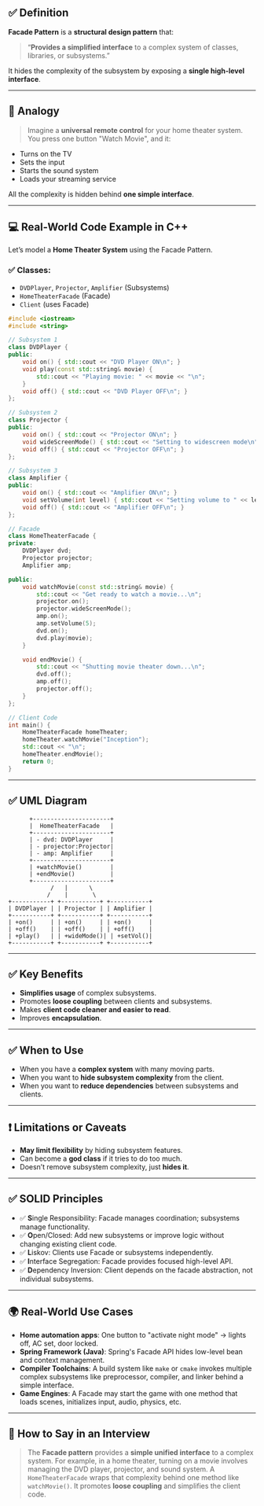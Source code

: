 ## ✅ Definition

**Facade Pattern** is a **structural design pattern** that:

> “**Provides a simplified interface** to a complex system of classes, libraries, or subsystems.”

It hides the complexity of the subsystem by exposing a **single high-level interface**.

---

## 🎯 Analogy

> Imagine a **universal remote control** for your home theater system.
> You press one button "Watch Movie", and it:

* Turns on the TV
* Sets the input
* Starts the sound system
* Loads your streaming service

All the complexity is hidden behind **one simple interface**.

---

## 💻 Real-World Code Example in C++

Let’s model a **Home Theater System** using the Facade Pattern.

### ✅ Classes:

* `DVDPlayer`, `Projector`, `Amplifier` (Subsystems)
* `HomeTheaterFacade` (Facade)
* `Client` (uses Facade)

```cpp
#include <iostream>
#include <string>

// Subsystem 1
class DVDPlayer {
public:
    void on() { std::cout << "DVD Player ON\n"; }
    void play(const std::string& movie) {
        std::cout << "Playing movie: " << movie << "\n";
    }
    void off() { std::cout << "DVD Player OFF\n"; }
};

// Subsystem 2
class Projector {
public:
    void on() { std::cout << "Projector ON\n"; }
    void wideScreenMode() { std::cout << "Setting to widescreen mode\n"; }
    void off() { std::cout << "Projector OFF\n"; }
};

// Subsystem 3
class Amplifier {
public:
    void on() { std::cout << "Amplifier ON\n"; }
    void setVolume(int level) { std::cout << "Setting volume to " << level << "\n"; }
    void off() { std::cout << "Amplifier OFF\n"; }
};

// Facade
class HomeTheaterFacade {
private:
    DVDPlayer dvd;
    Projector projector;
    Amplifier amp;

public:
    void watchMovie(const std::string& movie) {
        std::cout << "Get ready to watch a movie...\n";
        projector.on();
        projector.wideScreenMode();
        amp.on();
        amp.setVolume(5);
        dvd.on();
        dvd.play(movie);
    }

    void endMovie() {
        std::cout << "Shutting movie theater down...\n";
        dvd.off();
        amp.off();
        projector.off();
    }
};

// Client Code
int main() {
    HomeTheaterFacade homeTheater;
    homeTheater.watchMovie("Inception");
    std::cout << "\n";
    homeTheater.endMovie();
    return 0;
}
```

---

## ✅ UML Diagram

```
      +----------------------+
      |  HomeTheaterFacade   |
      +----------------------+
      | - dvd: DVDPlayer     |
      | - projector:Projector|
      | - amp: Amplifier     |
      +----------------------+
      | +watchMovie()        |
      | +endMovie()          |
      +----------------------+
            /   |      \
           /    |       \
+-----------+ +-----------+ +-----------+
| DVDPlayer | | Projector | | Amplifier |
+-----------+ +-----------+ +-----------+
| +on()     | | +on()     | | +on()     |
| +off()    | | +off()    | | +off()    |
| +play()   | | +wideMode()| | +setVol()|
+-----------+ +-----------+ +-----------+
```

---

## ✅ Key Benefits

* **Simplifies usage** of complex subsystems.
* Promotes **loose coupling** between clients and subsystems.
* Makes **client code cleaner and easier to read**.
* Improves **encapsulation**.

---

## ✅ When to Use

* When you have a **complex system** with many moving parts.
* When you want to **hide subsystem complexity** from the client.
* When you want to **reduce dependencies** between subsystems and clients.

---

## ❗ Limitations or Caveats

* **May limit flexibility** by hiding subsystem features.
* Can become a **god class** if it tries to do too much.
* Doesn’t remove subsystem complexity, just **hides it**.

---

## ✅ SOLID Principles

* ✅ **S**ingle Responsibility: Facade manages coordination; subsystems manage functionality.
* ✅ **O**pen/Closed: Add new subsystems or improve logic without changing existing client code.
* ✅ **L**iskov: Clients use Facade or subsystems independently.
* ✅ **I**nterface Segregation: Facade provides focused high-level API.
* ✅ **D**ependency Inversion: Client depends on the facade abstraction, not individual subsystems.

---

## 🌍 Real-World Use Cases

* **Home automation apps**: One button to "activate night mode" → lights off, AC set, door locked.
* **Spring Framework (Java)**: Spring's Facade API hides low-level bean and context management.
* **Compiler Toolchains**: A build system like `make` or `cmake` invokes multiple complex subsystems like preprocessor, compiler, and linker behind a simple interface.
* **Game Engines**: A Facade may start the game with one method that loads scenes, initializes input, audio, physics, etc.

---

## 📝 How to Say in an Interview

> The **Facade pattern** provides a **simple unified interface** to a complex system. For example, in a home theater, turning on a movie involves managing the DVD player, projector, and sound system. A `HomeTheaterFacade` wraps that complexity behind one method like `watchMovie()`. It promotes **loose coupling** and simplifies the client code.

